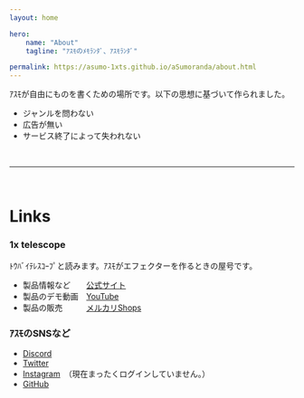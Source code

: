 ```yaml
---
layout: home

hero:
    name: "About"
    tagline: "ｱｽﾓのﾒﾓﾗﾝﾀﾞ、ｱｽﾓﾗﾝﾀﾞ"

permalink: https://asumo-1xts.github.io/aSumoranda/about.html
---
```


ｱｽﾓが自由にものを書くための場所です。以下の思想に基づいて作られました。

- ジャンルを問わない
- 広告が無い
- サービス終了によって失われない

&nbsp;

---

&nbsp;

# Links

### 1x telescope

ﾄｳﾊﾞｲﾃﾚｽｺｰﾌﾟと読みます。ｱｽﾓがエフェクターを作るときの屋号です。

- 製品情報など　　[公式サイト](https://sites.google.com/view/1xtelescope)
- 製品のデモ動画　[YouTube](https://www.youtube.com/@1xtelescope)
- 製品の販売　　　[メルカリShops](https://mercari-shops.com/shops/RdY2x3FGbBMRRMDFAuTXpa?source=shared_link&utm_source=shared_link)

### ｱｽﾓのSNSなど

- [Discord](https://discord.gg/DPArTErbtv)
- [Twitter](https://x.com/aSumo_1xts)
- [Instagram](https://www.instagram.com/asumo_1xts/)　（現在まったくログインしていません。）
- [GitHub](https://github.com/aSumo-1xts)
